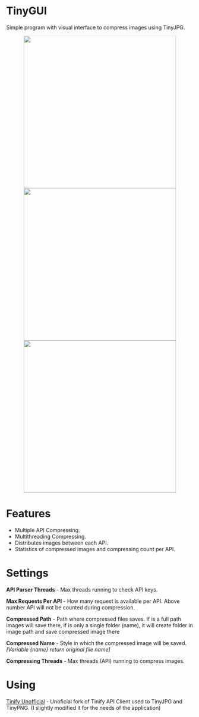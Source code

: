 # TinyGUI

Simple program with visual interface to compress images using TinyJPG.

<p align="middle">
  <img src="https://i.imgur.com/vkR5DMI.png" width="410" align="middle"/>
  <img src="https://i.imgur.com/oZHmw8O.png" width="410" align="middle"/>
  <img src="https://i.imgur.com/bSrwVcn.png" width="410" align="middle"/>
</p>

# Features
- Multiple API Compressing.
- Multithreading Compressing.
- Distributes images between each API.
- Statistics of compressed images and compressing count per API.

# Settings
**API Parser Threads** - Max threads running to check API keys.

**Max Requests Per API** - How many request is available per API. Above number API will not be counted during compression.

**Compressed Path** - Path where compressed files saves. If is a full path images will save there, if is only a single folder (name), it will create folder in image path and save compressed image there

**Compressed Name** - Style in which the compressed image will be saved. *[Variable {name} return original file name]*

**Compressing Threads** - Max threads (API) running to compress images.

# Using
[Tinify Unofficial](https://github.com/jshergal/tinify-net-unofficial) - Unoficial fork of Tinify API Client used to TinyJPG and TinyPNG. (I slightly modified it for the needs of the application)
